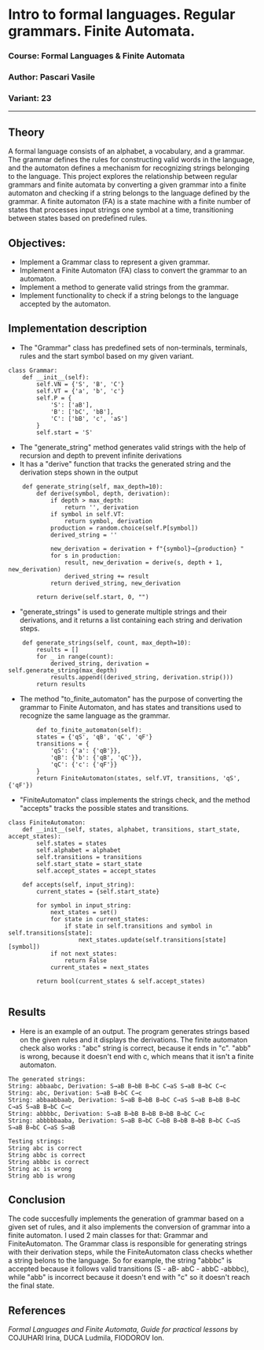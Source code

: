 
# Intro to formal languages. Regular grammars. Finite Automata.

### Course: Formal Languages & Finite Automata
### Author: Pascari Vasile
### Variant: 23

----

## Theory
A formal language consists of an alphabet, a vocabulary, and a grammar.
The grammar defines the rules for constructing valid words in the language, and the automaton defines a mechanism for recognizing strings belonging to the language.
This project explores the relationship between regular grammars and finite automata by converting a given grammar into a finite automaton and checking if a string belongs to the language defined by the grammar.
A finite automaton (FA) is a state machine with a finite number of states that processes input strings one symbol at a time, transitioning between states based on predefined rules.


## Objectives:

* Implement a Grammar class to represent a given grammar.
* Implement a Finite Automaton (FA) class to convert the grammar to an automaton.
* Implement a method to generate valid strings from the grammar.
* Implement functionality to check if a string belongs to the language accepted by the automaton.


## Implementation description

* The "Grammar" class has predefined sets of non-terminals, terminals, rules and the start symbol based on my given variant.

```
class Grammar:
    def __init__(self):
        self.VN = {'S', 'B', 'C'}
        self.VT = {'a', 'b', 'c'}
        self.P = {
            'S': ['aB'],
            'B': ['bC', 'bB'],
            'C': ['bB', 'c', 'aS']
        }
        self.start = 'S'
```

* The "generate_string" method generates valid strings with the help of recursion and depth to prevent infinite derivations
* It has a "derive" function that tracks the generated string and the derivation steps shown in the output

```
    def generate_string(self, max_depth=10):
        def derive(symbol, depth, derivation):
            if depth > max_depth:
                return '', derivation
            if symbol in self.VT:
                return symbol, derivation
            production = random.choice(self.P[symbol])
            derived_string = ''

            new_derivation = derivation + f"{symbol}→{production} "
            for s in production:
                result, new_derivation = derive(s, depth + 1, new_derivation)
                derived_string += result
            return derived_string, new_derivation

        return derive(self.start, 0, "")
```

* "generate_strings" is used to generate multiple strings and their derivations, and it returns a list containing each string and derivation steps.

```
    def generate_strings(self, count, max_depth=10):
        results = []
        for _ in range(count):
            derived_string, derivation = self.generate_string(max_depth)
            results.append((derived_string, derivation.strip()))
        return results
```

* The method "to_finite_automaton" has the purpose of converting the grammar to Finite Automaton, and has states and transitions used to recognize the same language as the grammar.

```
        def to_finite_automaton(self):
        states = {'qS', 'qB', 'qC', 'qF'}
        transitions = {
            'qS': {'a': {'qB'}},
            'qB': {'b': {'qB', 'qC'}},
            'qC': {'c': {'qF'}}
        }
        return FiniteAutomaton(states, self.VT, transitions, 'qS', {'qF'})
```

* "FiniteAutomaton" class implements the strings check, and the method "accepts" tracks the possible states and transitions.

```
class FiniteAutomaton:
    def __init__(self, states, alphabet, transitions, start_state, accept_states):
        self.states = states
        self.alphabet = alphabet
        self.transitions = transitions
        self.start_state = start_state
        self.accept_states = accept_states

    def accepts(self, input_string):
        current_states = {self.start_state}

        for symbol in input_string:
            next_states = set()
            for state in current_states:
                if state in self.transitions and symbol in self.transitions[state]:
                    next_states.update(self.transitions[state][symbol])
            if not next_states:
                return False
            current_states = next_states

        return bool(current_states & self.accept_states)
        
```        
## Results
* Here is an example of an output. The program generates strings based on the given rules and it displays the derivations. The finite automaton check also works : "abc" string is correct, because it ends in "c". "abb" is wrong, because it doesn't end with c, which means that it isn't a finite automaton.
```
The generated strings:
String: abbaabc, Derivation: S→aB B→bB B→bC C→aS S→aB B→bC C→c
String: abc, Derivation: S→aB B→bC C→c
String: abbaabbaab, Derivation: S→aB B→bB B→bC C→aS S→aB B→bB B→bC C→aS S→aB B→bC C→c
String: abbbbc, Derivation: S→aB B→bB B→bB B→bB B→bC C→c
String: abbbbbaaba, Derivation: S→aB B→bC C→bB B→bB B→bB B→bC C→aS S→aB B→bC C→aS S→aB

Testing strings:
String abc is correct 
String abbc is correct 
String abbbc is correct 
String ac is wrong 
String abb is wrong 
```
## Conclusion

The code succesfully implements the generation of grammar based on a given set of rules, and it also implements the conversion of grammar into a finite automaton.
I used 2 main classes for that: Grammar and FiniteAutomaton. The Grammar class is responsible for generating strings with their derivation steps, while the FiniteAutomaton class checks whether a string belons to the language.
So for example, the string "abbbc" is accepted because it follows valid transitions (S - aB- abC - abbC -abbbc), while "abb" is incorrect because it doesn't end with "c" so it doesn't reach the final state.

## References

_Formal Languages and Finite Automata, Guide for practical lessons_ by COJUHARI Irina, DUCA Ludmila, FIODOROV Ion.
